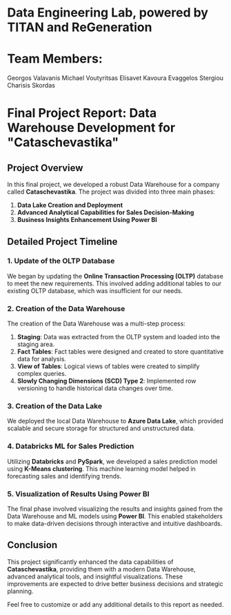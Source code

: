 # Data Engineering Lab, powered by TITAN and ReGeneration

# Team Members:
Georgos Valavanis
Michael Voutyritsas
Elisavet Kavoura
Evaggelos Stergiou
Charisis Skordas

# Final Project Report: Data Warehouse Development for "Cataschevastika"

## Project Overview

In this final project, we developed a robust Data Warehouse for a company called **Cataschevastika**. The project was divided into three main phases:

1. **Data Lake Creation and Deployment**
2. **Advanced Analytical Capabilities for Sales Decision-Making**
3. **Business Insights Enhancement Using Power BI**

## Detailed Project Timeline

### 1. Update of the OLTP Database
We began by updating the **Online Transaction Processing (OLTP)** database to meet the new requirements. This involved adding additional tables to our existing OLTP database, which was insufficient for our needs.

### 2. Creation of the Data Warehouse
The creation of the Data Warehouse was a multi-step process:
1. **Staging**: Data was extracted from the OLTP system and loaded into the staging area.
2. **Fact Tables**: Fact tables were designed and created to store quantitative data for analysis.
3. **View of Tables**: Logical views of tables were created to simplify complex queries.
4. **Slowly Changing Dimensions (SCD) Type 2**: Implemented row versioning to handle historical data changes over time.

### 3. Creation of the Data Lake
We deployed the local Data Warehouse to **Azure Data Lake**, which provided scalable and secure storage for structured and unstructured data.

### 4. Databricks ML for Sales Prediction
Utilizing **Databricks** and **PySpark**, we developed a sales prediction model using **K-Means clustering**. This machine learning model helped in forecasting sales and identifying trends.

### 5. Visualization of Results Using Power BI
The final phase involved visualizing the results and insights gained from the Data Warehouse and ML models using **Power BI**. This enabled stakeholders to make data-driven decisions through interactive and intuitive dashboards.

## Conclusion

This project significantly enhanced the data capabilities of **Cataschevastika**, providing them with a modern Data Warehouse, advanced analytical tools, and insightful visualizations. These improvements are expected to drive better business decisions and strategic planning.

Feel free to customize or add any additional details to this report as needed.

